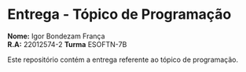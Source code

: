 # Entrega - Tópico de Programação

**Nome:** Igor Bondezam França  
**R.A:** 22012574-2
**Turma** ESOFTN-7B

Este repositório contém a entrega referente ao tópico de programação.

